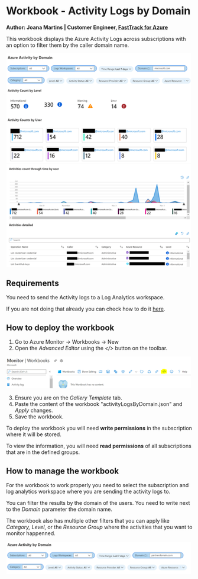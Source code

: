 # Workbook - Activity Logs by Domain
**Author: Joana Martins | Customer Engineer, [FastTrack for Azure](https://aka.ms/fasttrackforazure)**

This workbook displays the Azure Activity Logs across subscriptions with an option to filter them by the caller domain name.

<img src="./media/workbook1.PNG" width="500" alt="">

<img src="./media/workbook2.PNG" width="500" alt="">

## Requirements
You need to send the Activity logs to a Log Analytics workspace.

If you are not doing that already you can check how to do it [here](https://docs.microsoft.com/en-us/azure/azure-monitor/platform/activity-log#send-to-log-analytics-workspace).


## How to deploy the workbook
1. Go to Azure Monitor -> Workbooks -> New
2. Open the _Advanced Editor_ using the _</>_ button on the toolbar.
  <img src="./media/AdvancedEditor.PNG" width="500" alt="">
  
3. Ensure you are on the _Gallery Template_ tab.
4. Paste the content of the workbook "activityLogsByDomain.json" and _Apply_ changes.
5. Save the workbook.

To deploy the workbook you will need **write permissions** in the subscription where it will be stored. 

To view the information, you will need **read permissions** of all subscriptions that are in the defined groups. 

## How to manage the workbook

For the workbook to work properly you need to select the subscription and log analytics workspace where you are sending the activity logs to.

You can filter the results by the domain of the users. You need to write next to the _Domain_ parameter the domain name.

The workbook also has multiple other filters that you can apply like _Category, Level_, or the _Resource Group_ where the activities that you want to monitor happenned.

<img src="./media/filters.PNG" width="500" alt="">
